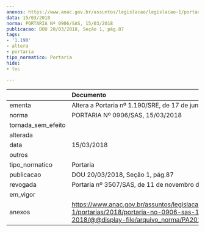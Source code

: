 ```yaml
---
anexos: https://www.anac.gov.br/assuntos/legislacao/legislacao-1/portarias/2018/portaria-no-0906-sas-15-03-2018/@@display-file/arquivo_norma/PA2018-0906.pdf
data: 15/03/2018
norma: PORTARIA Nº 0906/SAS, 15/03/2018
publicacao: DOU 20/03/2018, Seção 1, pág.87
tags:
- '1.190'
- altera
- portaria
tipo_normatico: Portaria
hide: 
- toc 
 
---
```


|                    | Documento                                                                                                                                            |
|:-------------------|:-----------------------------------------------------------------------------------------------------------------------------------------------------|
| ementa             | Altera a Portaria nº 1.190/SRE, de 17 de junho de 2011.                                                                                              |
| norma              | PORTARIA Nº 0906/SAS, 15/03/2018                                                                                                                     |
| tornada_sem_efeito |                                                                                                                                                      |
| alterada           |                                                                                                                                                      |
| data               | 15/03/2018                                                                                                                                           |
| outros             |                                                                                                                                                      |
| tipo_normatico     | Portaria                                                                                                                                             |
| publicacao         | DOU 20/03/2018, Seção 1, pág.87                                                                                                                      |
| revogada           | Portaria nº 3507/SAS, de 11 de novembro de 2019.                                                                                                     |
| em_vigor           |                                                                                                                                                      |
| anexos             | https://www.anac.gov.br/assuntos/legislacao/legislacao-1/portarias/2018/portaria-no-0906-sas-15-03-2018/@@display-file/arquivo_norma/PA2018-0906.pdf |